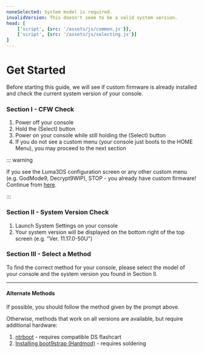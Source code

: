 ```yaml
---
noneSelected: System model is required.
invalidVersion: This doesn't seem to be a valid system version.
head: [
    ['script', {src: '/assets/js/common.js'}],
    ['script', {src: '/assets/js/selecting.js'}]
]
---
```


# Get Started

Before starting this guide, we will see if custom firmware is already installed and check the current system version of your console.

### Section I - CFW Check

1. Power off your console
1. Hold the (Select) button
1. Power on your console while still holding the (Select) button
1. If you do not see a custom menu (your console just boots to the HOME Menu), you may proceed to the next section

::: warning

If you see the Luma3DS configuration screen or any other custom menu (e.g. GodMode9, Decrypt9WIP), STOP - you already have custom firmware! Continue from [here](checking-for-cfw#what-to-do-next).

:::

### Section II - System Version Check

1. Launch System Settings on your console
1. Your system version will be displayed on the bottom right of the top screen (e.g. "Ver. 11.17.0-50U")

### Section III - Select a Method

To find the correct method for your console, please select the model of your console and the system version you found in Section II.

<!--@include: @/_internal/consoleVersionSelect.html -->

---

#### Alternate Methods

If possible, you should follow the method given by the prompt above.

Otherwise, methods that work on all versions are available, but require additional hardware:

1. [ntrboot](ntrboot) - requires compatible DS flashcart
1. [Installing boot9strap (Hardmod)](installing-boot9strap-(hardmod)) - requires soldering
